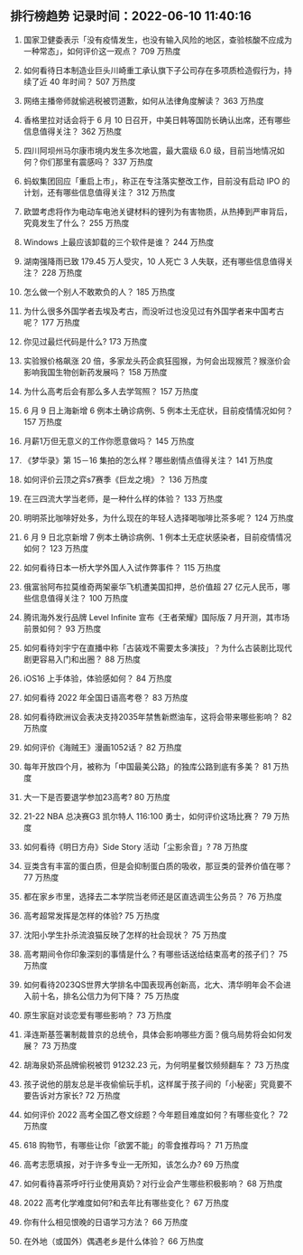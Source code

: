 
## 排行榜趋势 记录时间：2022-06-10 11:40:16
  
  1. 国家卫健委表示「没有疫情发生，也没有输入风险的地区，查验核酸不应成为一种常态」，如何评价这一观点？ 709 万热度
    
  2. 如何看待日本制造业巨头川崎重工承认旗下子公司存在多项质检造假行为，持续了近 40 年时间？ 507 万热度
    
  3. 网络主播帝师就偷逃税被罚道歉，如何从法律角度解读？ 363 万热度
    
  4. 香格里拉对话会将于 6 月 10 日召开，中美日韩等国防长确认出席，还有哪些信息值得关注？ 362 万热度
    
  5. 四川阿坝州马尔康市境内发生多次地震，最大震级 6.0 级，目前当地情况如何？你们那里有震感吗？ 337 万热度
    
  6. 蚂蚁集团回应「重启上市」，称正在专注落实整改工作，目前没有启动 IPO 的计划，还有哪些信息值得关注？ 312 万热度
    
  7. 欧盟考虑将作为电动车电池关键材料的锂列为有害物质，从热捧到严审背后，究竟发生了什么？ 255 万热度
    
  8. Windows 上最应该卸载的三个软件是谁？ 244 万热度
    
  9. 湖南强降雨已致 179.45 万人受灾，10 人死亡 3 人失联，还有哪些信息值得关注？ 228 万热度
    
  10. 怎么做一个别人不敢欺负的人？ 185 万热度
    
  11. 为什么很多外国学者去埃及考古，而没听过也没见过有外国学者来中国考古呢？ 177 万热度
    
  12. 你见过最烂代码是什么? 173 万热度
    
  13. 实验猴价格飙涨 20 倍，多家龙头药企疯狂囤猴，为何会出现猴荒？猴涨价会影响我国生物创新药发展吗？ 158 万热度
    
  14. 为什么高考后会有那么多人去学驾照？ 157 万热度
    
  15. 6 月 9 日上海新增 6 例本土确诊病例、5 例本土无症状，目前疫情情况如何？ 157 万热度
    
  16. 月薪1万但无意义的工作你愿意做吗？ 145 万热度
    
  17. 《梦华录》第 15－16 集拍的怎么样？哪些剧情点值得关注？ 141 万热度
    
  18. 如何评价云顶之弈s7赛季《巨龙之境》？ 136 万热度
    
  19. 在三四流大学当老师，是一种什么样的体验？ 133 万热度
    
  20. 明明茶比咖啡好处多，为什么现在的年轻人选择喝咖啡比茶多呢？ 124 万热度
    
  21. 6 月 9 日北京新增 7 例本土确诊病例、1 例本土无症状感染者，目前疫情情况如何？ 123 万热度
    
  22. 如何看待日本一桥大学外国人入试作弊事件？ 115 万热度
    
  23. 俄富翁阿布拉莫维奇两架豪华飞机遭美国扣押，总价值超 27 亿元人民币，哪些信息值得关注？ 100 万热度
    
  24. 腾讯海外发行品牌 Level Infinite 宣布《王者荣耀》国际版 7 月开测，其市场前景如何？ 93 万热度
    
  25. 如何看待刘宇宁在直播中称「古装戏不需要太多演技」？为什么古装剧比现代剧更容易入门和出圈？ 88 万热度
    
  26. iOS16 上手体验，体验感如何？ 84 万热度
    
  27. 如何看待 2022 年全国日语高考卷？ 83 万热度
    
  28. 如何看待欧洲议会表决支持2035年禁售新燃油车，这将会带来哪些影响？ 82 万热度
    
  29. 如何评价《海贼王》漫画1052话？ 82 万热度
    
  30. 每年开放四个月，被称为「中国最美公路」的独库公路到底有多美？ 81 万热度
    
  31. 大一下是否要退学参加23高考? 80 万热度
    
  32. 21-22 NBA 总决赛G3 凯尔特人 116:100 勇士，如何评价这场比赛？ 79 万热度
    
  33. 如何看待《明日方舟》Side Story 活动「尘影余音」? 78 万热度
    
  34. 豆类含有丰富的蛋白质，但是会抑制蛋白质的吸收，那豆类的营养价值在哪？ 77 万热度
    
  35. 都在家乡市里，选择去二本学院当老师还是区直选调生公务员？ 76 万热度
    
  36. 高考超常发挥是怎样的体验? 75 万热度
    
  37. 沈阳小学生扑杀流浪猫反映了怎样的社会现状？ 75 万热度
    
  38. 高考期间令你印象深刻的事情是什么？有哪些话送给结束高考的孩子们？ 75 万热度
    
  39. 如何看待2023QS世界大学排名中国表现再创新高，北大、清华明年会不会进入前十名，排名公信力为何下降？ 75 万热度
    
  40. 原生家庭对谈恋爱有哪些影响？ 73 万热度
    
  41. 泽连斯基签署制裁普京的总统令，具体会影响哪些方面？俄乌局势将会如何发展？ 73 万热度
    
  42. 胡海泉奶茶品牌偷税被罚 91232.23 元，为何明星餐饮频频翻车？ 73 万热度
    
  43. 孩子说他的朋友总是半夜偷偷玩手机，这样属于孩子间的「小秘密」究竟要不要告诉对方家长? 72 万热度
    
  44. 如何评价 2022 高考全国乙卷文综题？今年题目难度如何？有哪些变化？ 72 万热度
    
  45. 618 购物节，有哪些让你「欲罢不能」的零食推荐吗？ 71 万热度
    
  46. 高考志愿填报，对于许多专业一无所知，该怎么办? 69 万热度
    
  47. 如何看待喜茶呼吁行业使用真奶？对行业会产生哪些积极影响？ 68 万热度
    
  48. 2022 高考化学难度如何?和去年比有哪些变化？ 67 万热度
    
  49. 你有什么相见恨晚的日语学习方法？ 66 万热度
    
  50. 在外地（或国外）偶遇老乡是什么体验？ 66 万热度
    